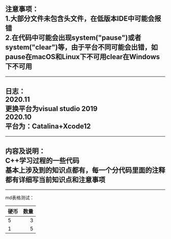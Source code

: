 注意事项：  
1.大部分文件未包含<string>头文件，在低版本IDE中可能会报错  
2.在代码中可能会出现system("pause")或者system("clear")等，由于平台不同可能会出错，如pause在macOS和Linux下不可用clear在Windows下不可用  
-----------------------------------  
-----------------------------------  
日志：  
2020.11  
更换平台为visual studio 2019  
2020.10  
平台为：Catalina+Xcode12  
-----------------------------------  
-----------------------------------
内容及说明：  
C++学习过程的一些代码  
基本上涉及到的知识点都有，每一个分代码里面的注释都有详细写当前知识点和注意事项  
-----------------------------------  
-----------------------------------  

md表格测试：  

硬币 | 数量  
--- | ---:
5|3
1|5